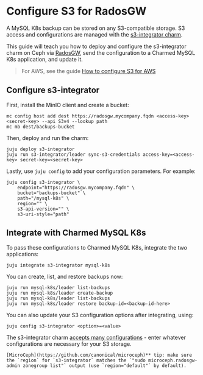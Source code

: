 # Configure S3 for RadosGW

A MySQL K8s backup can be stored on any S3-compatible storage. S3 access and configurations are managed with the [s3-integrator charm](https://charmhub.io/s3-integrator).

This guide will teach you how to deploy and configure the s3-integrator charm on Ceph via [RadosGW](https://docs.ceph.com/en/quincy/man/8/radosgw/), send the configuration to a Charmed MySQL K8s application, and update it. 
> For AWS, see the guide [How to configure S3 for AWS](/how-to/back-up-and-restore/configure-s3-aws)

## Configure s3-integrator
First, install the MinIO client and create a bucket:
```shell
mc config host add dest https://radosgw.mycompany.fqdn <access-key> <secret-key> --api S3v4 --lookup path
mc mb dest/backups-bucket
```
Then, deploy and run the charm:
```shell
juju deploy s3-integrator
juju run s3-integrator/leader sync-s3-credentials access-key=<access-key> secret-key=<secret-key>
```
Lastly, use `juju config` to add your configuration parameters. For example:
```shell
juju config s3-integrator \
    endpoint="https://radosgw.mycompany.fqdn" \
    bucket="backups-bucket" \
    path="/mysql-k8s" \
    region="" \
    s3-api-version="" \
    s3-uri-style="path"
```

## Integrate with Charmed MySQL K8s

To pass these configurations to Charmed MySQL K8s, integrate the two applications:
```shell
juju integrate s3-integrator mysql-k8s
```

You can create, list, and restore backups now:
```shell
juju run mysql-k8s/leader list-backups
juju run mysql-k8s/leader create-backup
juju run mysql-k8s/leader list-backups
juju run mysql-k8s/leader restore backup-id=<backup-id-here>
```

You can also update your S3 configuration options after integrating, using:
```shell
juju config s3-integrator <option>=<value>
```
The s3-integrator charm [accepts many configurations](https://charmhub.io/s3-integrator/configure) - enter whatever configurations are necessary for your S3 storage.

```{note}
[MicroCeph](https://github.com/canonical/microceph)** tip: make sure the `region` for `s3-integrator` matches the `"sudo microceph.radosgw-admin zonegroup list"` output (use `region="default"` by default).
```

